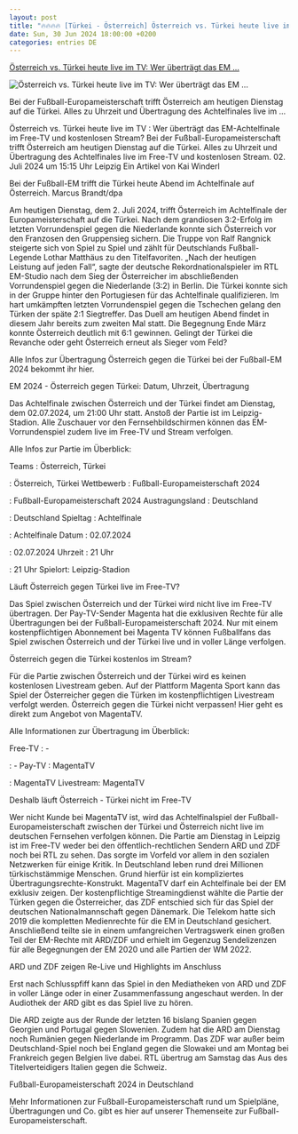 ```yaml
---
layout: post
title: "🔥🔥🔥🔥 [Türkei - Österreich] Österreich vs. Türkei heute live im TV: Wer überträgt das EM ..."
date: Sun, 30 Jun 2024 18:00:00 +0200
categories: entries DE
---
```

[Österreich vs. Türkei heute live im TV: Wer überträgt das EM ...](https://www.swp.de/unterhaltung/tv/oesterreich-tuerkei-uebertragung-heute-welcher-sender-zeigt-das-em-achtelfinale-im-free-tv-und-livestream-728096-77362798.html)

![Österreich vs. Türkei heute live im TV: Wer überträgt das EM ...](https://npgprodimages-20334.kxcdn.com/2024/06/26/e6a10828-3885-4bd5-bf13-12dd3981b9e5.jpeg?crop=2048,1152,0,0&width=1024)

Bei der Fußball-Europameisterschaft trifft Österreich am heutigen Dienstag auf die Türkei. Alles zu Uhrzeit und Übertragung des Achtelfinales live im ...

Österreich vs. Türkei heute live im TV : Wer überträgt das EM-Achtelfinale im Free-TV und kostenlosen Stream? Bei der Fußball-Europameisterschaft trifft Österreich am heutigen Dienstag auf die Türkei. Alles zu Uhrzeit und Übertragung des Achtelfinales live im Free-TV und kostenlosen Stream. 02. Juli 2024 um 15:15 Uhr Leipzig Ein Artikel von Kai Winderl

Bei der Fußball-EM trifft die Türkei heute Abend im Achtelfinale auf Österreich. Marcus Brandt/dpa

Am heutigen Dienstag, dem 2. Juli 2024, trifft Österreich im Achtelfinale der Europameisterschaft auf die Türkei. Nach dem grandiosen 3:2-Erfolg im letzten Vorrundenspiel gegen die Niederlande konnte sich Österreich vor den Franzosen den Gruppensieg sichern. Die Truppe von Ralf Rangnick steigerte sich von Spiel zu Spiel und zählt für Deutschlands Fußball-Legende Lothar Matthäus zu den Titelfavoriten. „Nach der heutigen Leistung auf jeden Fall“, sagte der deutsche Rekordnationalspieler im RTL EM-Studio nach dem Sieg der Österreicher im abschließenden Vorrundenspiel gegen die Niederlande (3:2) in Berlin. Die Türkei konnte sich in der Gruppe hinter den Portugiesen für das Achtelfinale qualifizieren. Im hart umkämpften letzten Vorrundenspiel gegen die Tschechen gelang den Türken der späte 2:1 Siegtreffer. Das Duell am heutigen Abend findet in diesem Jahr bereits zum zweiten Mal statt. Die Begegnung Ende März konnte Österreich deutlich mit 6:1 gewinnen. Gelingt der Türkei die Revanche oder geht Österreich erneut als Sieger vom Feld?

Alle Infos zur Übertragung Österreich gegen die Türkei bei der Fußball-EM 2024 bekommt ihr hier.

EM 2024 - Österreich gegen Türkei: Datum, Uhrzeit, Übertragung

Das Achtelfinale zwischen Österreich und der Türkei findet am Dienstag, dem 02.07.2024, um 21:00 Uhr statt. Anstoß der Partie ist im Leipzig-Stadion. Alle Zuschauer vor den Fernsehbildschirmen können das EM-Vorrundenspiel zudem live im Free-TV und Stream verfolgen.

Alle Infos zur Partie im Überblick:

Teams : Österreich, Türkei

: Österreich, Türkei Wettbewerb : Fußball-Europameisterschaft 2024

: Fußball-Europameisterschaft 2024 Austragungsland : Deutschland

: Deutschland Spieltag : Achtelfinale

: Achtelfinale Datum : 02.07.2024

: 02.07.2024 Uhrzeit : 21 Uhr

: 21 Uhr Spielort: Leipzig-Stadion

Läuft Österreich gegen Türkei live im Free-TV?

Das Spiel zwischen Österreich und der Türkei wird nicht live im Free-TV übertragen. Der Pay-TV-Sender Magenta hat die exklusiven Rechte für alle Übertragungen bei der Fußball-Europameisterschaft 2024. Nur mit einem kostenpflichtigen Abonnement bei Magenta TV können Fußballfans das Spiel zwischen Österreich und der Türkei live und in voller Länge verfolgen.

Österreich gegen die Türkei kostenlos im Stream?

Für die Partie zwischen Österreich und der Türkei wird es keinen kostenlosen Livestream geben. Auf der Plattform Magenta Sport kann das Spiel der Österreicher gegen die Türken im kostenpflichtigen Livestream verfolgt werden. Österreich gegen die Türkei nicht verpassen! Hier geht es direkt zum Angebot von MagentaTV.

Alle Informationen zur Übertragung im Überblick:

Free-TV : -

: - Pay-TV : MagentaTV

: MagentaTV Livestream: MagentaTV

Deshalb läuft Österreich - Türkei nicht im Free-TV

Wer nicht Kunde bei MagentaTV ist, wird das Achtelfinalspiel der Fußball-Europameisterschaft zwischen der Türkei und Österreich nicht live im deutschen Fernsehen verfolgen können. Die Partie am Dienstag in Leipzig ist im Free-TV weder bei den öffentlich-rechtlichen Sendern ARD und ZDF noch bei RTL zu sehen. Das sorgte im Vorfeld vor allem in den sozialen Netzwerken für einige Kritik. In Deutschland leben rund drei Millionen türkischstämmige Menschen. Grund hierfür ist ein kompliziertes Übertragungsrechte-Konstrukt. MagentaTV darf ein Achtelfinale bei der EM exklusiv zeigen. Der kostenpflichtige Streamingdienst wählte die Partie der Türken gegen die Österreicher, das ZDF entschied sich für das Spiel der deutschen Nationalmannschaft gegen Dänemark. Die Telekom hatte sich 2019 die kompletten Medienrechte für die EM in Deutschland gesichert. Anschließend teilte sie in einem umfangreichen Vertragswerk einen großen Teil der EM-Rechte mit ARD/ZDF und erhielt im Gegenzug Sendelizenzen für alle Begegnungen der EM 2020 und alle Partien der WM 2022.

ARD und ZDF zeigen Re-Live und Highlights im Anschluss

Erst nach Schlusspfiff kann das Spiel in den Mediatheken von ARD und ZDF in voller Länge oder in einer Zusammenfassung angeschaut werden. In der Audiothek der ARD gibt es das Spiel live zu hören.

Die ARD zeigte aus der Runde der letzten 16 bislang Spanien gegen Georgien und Portugal gegen Slowenien. Zudem hat die ARD am Dienstag noch Rumänien gegen Niederlande im Programm. Das ZDF war außer beim Deutschland-Spiel noch bei England gegen die Slowakei und am Montag bei Frankreich gegen Belgien live dabei. RTL übertrug am Samstag das Aus des Titelverteidigers Italien gegen die Schweiz.

Fußball-Europameisterschaft 2024 in Deutschland

Mehr Informationen zur Fußball-Europameisterschaft rund um Spielpläne, Übertragungen und Co. gibt es hier auf unserer Themenseite zur Fußball-Europameisterschaft.

